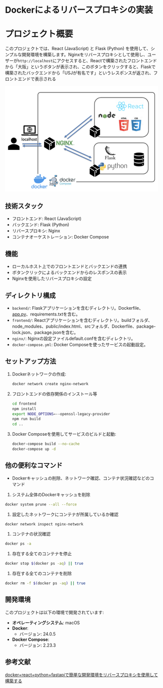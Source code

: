 # Dockerによるリバースプロキシの実装

# プロジェクト概要

このプロジェクトでは、React (JavaScript) と Flask (Python) を使用して、シンプルな開発環境を構築します。Nginxをリバースプロキシとして使用し、ユーザーが`http://localhost`にアクセスすると、Reactで構築されたフロントエンドから「大阪」というボタンが表示され、このボタンをクリックすると、Flaskで構築されたバックエンドから「USJが有名です」というレスポンスが返され、フロントエンドで表示される

![例の画像](https://github.com/KeishiNishio/reverse_proxy_with_Docker/blob/main/systemimage.png)

## 技術スタック

- フロントエンド: React (JavaScript)
- バックエンド: Flask (Python)
- リバースプロキシ: Nginx
- コンテナオーケストレーション: Docker Compose

## 機能

- ローカルホスト上でのフロントエンドとバックエンドの連携
- ボタンクリックによるバックエンドからのレスポンスの表示
- Nginxを使用したリバースプロキシの設定

## ディレクトリ構成

- `backend/`: Flaskアプリケーションを含むディレクトリ。Dockerfile、[app.py](http://app.py/)、requirements.txtを含む。
- `frontend/`: Reactアプリケーションを含むディレクトリ。buildフォルダ、node_modules、public/index.html、srcフォルダ、Dockerfile、package-lock.json、package.jsonを含む。
- `nginx/`: Nginxの設定ファイルdefault.confを含むディレクトリ。
- `docker-compose.yml`: Docker Composeを使ったサービスの起動設定。

## セットアップ方法

1. Dockerネットワークの作成:
    
    ```bash
    docker network create nginx-network
    
    ```
    
2. フロントエンドの依存関係のインストール等
    
    ```bash
    cd frontend
    npm install
    export NODE_OPTIONS=--openssl-legacy-provider
    npm run build
    cd ..
    
    ```
    
3. Docker Composeを使用してサービスのビルドと起動:
    
    ```bash
    docker-compose build --no-cache
    docker-compose up -d
    
    ```
    

## 他の便利なコマンド

- Dockerキャッシュの削除、ネットワーク確認、コンテナ状況確認などのコマンド
1. システム全体のDockerキャッシュを削除

```bash
docker system prune --all --force
```

1. 設定したネットワークにコンテナが所属しているか確認

```bash
docker network inspect nginx-network
```

1. コンテナの状況確認

```bash
docker ps -a
```

1. 存在する全てのコンテナを停止

```bash
docker stop $(docker ps -aq) || true
```

1. 存在する全てのコンテナを削除

```bash
docker rm -f $(docker ps -aq) || true
```

## 開発環境

このプロジェクトは以下の環境で開発されています:

- **オペレーティングシステム**: macOS
- **Docker**:
  - バージョン: 24.0.5
- **Docker Compose**:
  - バージョン: 2.23.3
## 参考文献

[docker+react+python+fastapiで簡単な開発環境をリバースプロキシを使用して構築する](https://cloudsmith.co.jp/blog/virtualhost/docker/2022/12/2241971.html)
